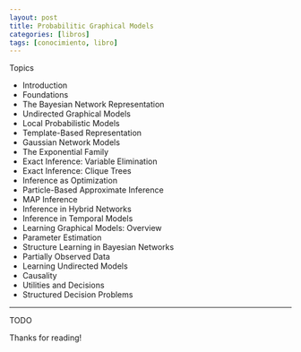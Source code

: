 ```yaml
---
layout: post
title: Probabilitic Graphical Models
categories: [libros]
tags: [conocimiento, libro]
---
```


<!--Resumen-->

Topics 

- Introduction
- Foundations
- The Bayesian Network Representation
- Undirected Graphical Models
- Local Probabilistic Models
- Template-Based Representation
- Gaussian Network Models
- The Exponential Family
- Exact Inference: Variable Elimination
- Exact Inference: Clique Trees
- Inference as Optimization
- Particle-Based Approximate Inference
- MAP Inference
- Inference in Hybrid Networks
- Inference in Temporal Models
- Learning Graphical Models: Overview
- Parameter Estimation
- Structure Learning in Bayesian Networks
- Partially Observed Data
- Learning Undirected Models
- Causality
- Utilities and Decisions
- Structured Decision Problems

---

<!--more-->
TODO
  
Thanks for reading!